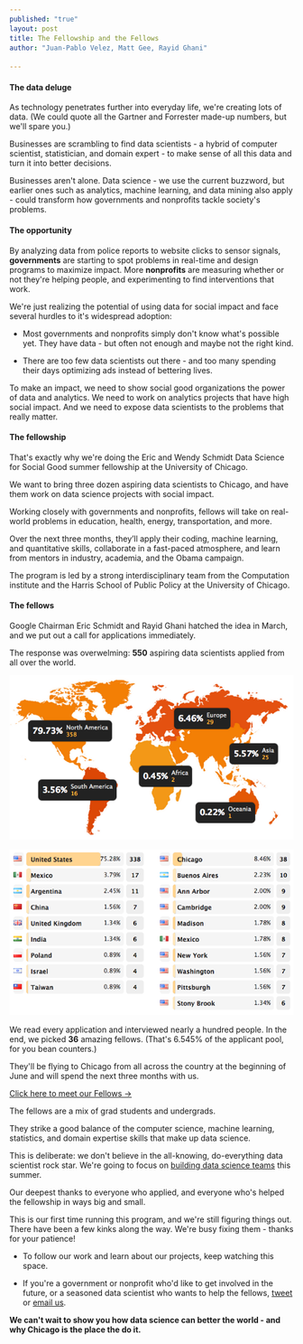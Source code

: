 ```yaml
---
published: "true"
layout: post
title: The Fellowship and the Fellows
author: "Juan-Pablo Velez, Matt Gee, Rayid Ghani"

---
```


#### The data deluge
As technology penetrates further into everyday life, we're creating lots of data. (We could quote all the Gartner and Forrester made-up numbers, but we'll spare you.)

Businesses are scrambling to find data scientists - a hybrid of computer scientist, statistician, and domain expert - to make sense of all this data and turn it into better decisions.

Businesses aren't alone. Data science - we use the current buzzword, but earlier ones such as analytics, machine learning, and data mining also apply - could transform how governments and nonprofits tackle society's problems.

#### The opportunity
By analyzing data from police reports to website clicks to sensor signals, **governments** are starting to spot problems in real-time and design programs to maximize impact. More **nonprofits** are measuring whether or not they're helping people, and experimenting to find interventions that work.

We're just realizing the potential of using data for social impact and face several hurdles to it's widespread adoption:

- Most governments and nonprofits simply don't know what's possible yet. They have data - but often not enough and maybe not the right kind.

- There are too few data scientists out there - and too many spending their days optimizing ads instead of bettering lives.

To make an impact, we need to show social good organizations the power of data and analytics. We need to work on analytics projects that have high social impact. And we need to expose data scientists to the problems that really matter.

#### The fellowship
That's exactly why we're doing the Eric and Wendy Schmidt Data Science for Social Good summer fellowship at the University of Chicago. 

We want to bring three dozen aspiring data scientists to Chicago, and have them work on data science projects with social impact.

Working closely with governments and nonprofits, fellows will take on real-world problems in education, health, energy, transportation, and more.

Over the next three months, they’ll apply their coding, machine learning, and quantitative skills, collaborate in a fast-paced atmosphere, and learn from mentors in industry, academia, and the Obama campaign.

The program is led by a strong interdisciplinary team from the Computation institute and the Harris School of Public Policy at the University of Chicago.

#### The fellows
Google Chairman Eric Schmidt and Rayid Ghani hatched the idea in March, and we put out a call for applications immediately. 

The response was overwelming: <strong>550</strong> aspiring data scientists applied from all over the world.

![Applicant map](/img/posts/applicant-map.png)

![Applicant map](/img/posts/applicant-table.png)

We read every application and interviewed nearly a hundred people. In the end, we picked <strong>36</strong> amazing fellows. (That's 6.545% of the applicant pool, for you bean counters.)

They'll be flying to Chicago from all across the country at the beginning of June and will spend the next three months with us.

<div class="row">
	<div class="span4 offset2">
    	<a href="/people/" class="btn btn-huge btn-block btn-embossed btn-danger">
     		Click here to meet our Fellows →
    	</a>
	</div>
</div>


The fellows are a mix of grad students and undergrads.

They strike a good balance of the computer science, machine learning, statistics, and domain expertise skills that make up data science.

This is deliberate: we don't believe in the all-knowing, do-everything data scientist rock star. We're going to focus on [building data science teams](http://assets.en.oreilly.com/1/eventseries/23/Building-Data-Science-Teams.pdf) this summer.

Our deepest thanks to everyone who applied, and everyone who's helped the fellowship in ways big and small. 

This is our first time running this program, and we're still figuring things out. There have been a few kinks along the way. We're busy fixing them - thanks for your patience!

- To follow our work and learn about our projects, keep watching this space.

- If you're a government or nonprofit who'd like to get involved in the future, or a seasoned data scientist who wants to help the fellows, [tweet](http://www.twitter.com/datascifellows) or [email us](mailto:datascifellowship@ci.uchicago.edu).

**We can't wait to show you how data science can better the world - and why Chicago is the place the do it.**
